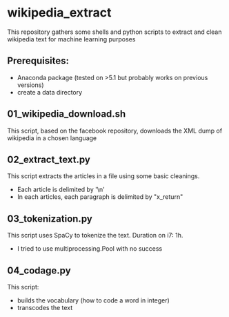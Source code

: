 # wikipedia_extract
This repository gathers some shells and python scripts to extract and clean wikipedia text for machine learning purposes

## Prerequisites:
- Anaconda package (tested on >5.1 but probably works on previous versions)
- create a data directory

## 01_wikipedia_download.sh
This script, based on the facebook repository, downloads the XML dump of wikipedia in a chosen language

## 02_extract_text.py
This script extracts the articles in a file using some basic cleanings. 
- Each article is delimited by '\n'
- In each articles, each paragraph is delimited by "x_return"

## 03_tokenization.py
This script uses SpaCy to tokenize the text.
Duration on i7: 1h. 
- I tried to use multiprocessing.Pool with no success

## 04_codage.py
This script:
- builds the vocabulary (how to code a word in integer)
- transcodes the text

